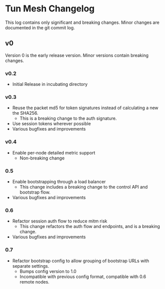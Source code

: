 Tun Mesh Changelog
==================

This log contains only significant and breaking changes.
Minor changes are documented in the git commit log.

v0
--

Version 0 is the early release version.
Minor versions contain breaking changes.

### v0.2

- Initial Release in incubating directory

### v0.3

- Reuse the packet md5 for token signatures instead of calculating a new the SHA256.
  - This is a breaking change to the auth signature.
- Use session tokens wherever possible
- Various bugfixes and improvements

### v0.4

- Enable per-node detailed metric support
  - Non-breaking change

### 0.5

- Enable bootstrapping through a load balancer
  - This change includes a breaking change to the control API and bootstrap flow.
- Various bugfixes and improvements

### 0.6

- Refactor session auth flow to reduce mitm risk
  - This change refactors the auth flow and endpoints, and is a breaking change.
- Various bugfixes and improvements

### 0.7

- Refactor bootstrap config to allow grouping of bootstrap URLs with separate settings.
  - Bumps config version to 1.0
  - Incompatible with previous config format, compatible with 0.6 remote nodes.
